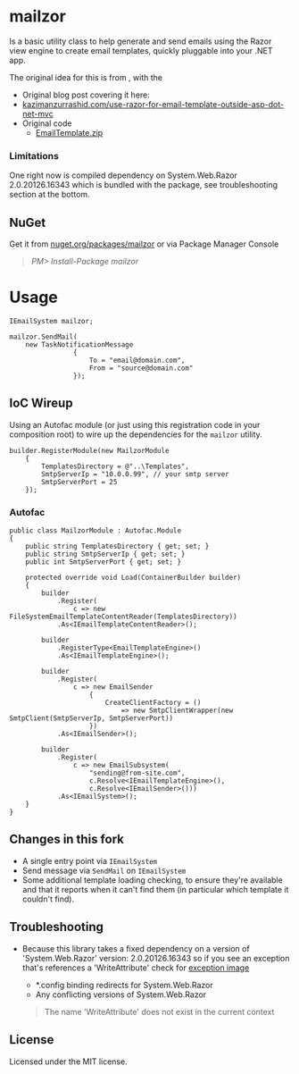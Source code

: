 # mailzor

Is a basic utility class to help generate and send emails using the Razor view engine to create email templates, quickly pluggable into your .NET app.

The original idea for this is from , with the 

 - Original blog post covering it here:
  - [kazimanzurrashid.com/use-razor-for-email-template-outside-asp-dot-net-mvc]( http://kazimanzurrashid.com/posts/use-razor-for-email-template-outside-asp-dot-net-mvc )
 - Original code
   - [EmailTemplate.zip]( http://media.kazimanzurrashid.s3.amazonaws.com/EmailTemplate.zip )

### Limitations
  One right now is compiled dependency on System.Web.Razor 2.0.20126.16343 which is bundled with the package, see troubleshooting section at the bottom.

## NuGet

 Get it from [nuget.org/packages/mailzor](https://nuget.org/packages/mailzor) or via Package Manager Console
 
  > *PM> Install-Package mailzor*

# Usage

	IEmailSystem mailzor;
	
	mailzor.SendMail(
		new TaskNotificationMessage
                    {
                        To = "email@domain.com",
                        From = "source@domain.com"
                    });


## IoC Wireup

Using an Autofac module (or just using this registration code in your composition root) to wire up the dependencies for the `mailzor` utility.
	
	builder.RegisterModule(new MailzorModule 
		{ 
			TemplatesDirectory = @"..\Templates",
			SmtpServerIp = "10.0.0.99", // your smtp server
			SmtpServerPort = 25
		});

### Autofac

	public class MailzorModule : Autofac.Module
	{
		public string TemplatesDirectory { get; set; }
		public string SmtpServerIp { get; set; }
		public int SmtpServerPort { get; set; }
	
		protected override void Load(ContainerBuilder builder)
		{
			builder
				.Register(
					c => new FileSystemEmailTemplateContentReader(TemplatesDirectory))
				.As<IEmailTemplateContentReader>();
	
			builder
				.RegisterType<EmailTemplateEngine>()
				.As<IEmailTemplateEngine>();
	
			builder
				.Register(
					c => new EmailSender
						{
							CreateClientFactory = () 
								=> new SmtpClientWrapper(new SmtpClient(SmtpServerIp, SmtpServerPort))
						})
				.As<IEmailSender>();
	
			builder
				.Register(
					c => new EmailSubsystem(
						"sending@from-site.com", 
						c.Resolve<IEmailTemplateEngine>(), 
						c.Resolve<IEmailSender>()))
				.As<IEmailSystem>();
		}
	}

## Changes in this fork

 - A single entry point via `IEmailSystem`
 - Send message via `SendMail` on `IEmailSystem`
 - Some additional template loading checking, to ensure they're available and that it reports when it can't find them (in particular which template it couldn't find).
 
## Troubleshooting
 - Because this library takes a fixed dependency on a version of 'System.Web.Razor' version: 2.0.20126.16343 so if you see an exception that's references a 'WriteAttribute' check for [exception image](http://yfrog.com/kksyjsp)
   - *.config binding redirects for System.Web.Razor
   - Any conflicting versions of System.Web.Razor
 
	> 	The name 'WriteAttribute' does not exist in the current context
	
## License
Licensed under the MIT license.